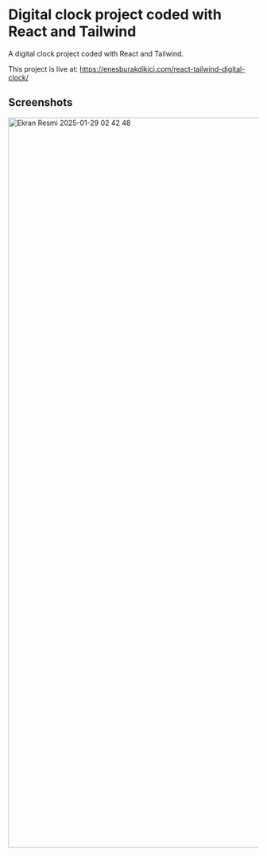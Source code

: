 <h1>Digital clock project coded with React and Tailwind</h1>

<p>A digital clock project coded with React and Tailwind.</p>

<p>This project is live at: <a href="https://enesburakdikici.com/react-tailwind-digital-clock/">https://enesburakdikici.com/react-tailwind-digital-clock/</a></p>

<h2>Screenshots</h2>

<img width="1467" alt="Ekran Resmi 2025-01-29 02 42 48" src="https://github.com/user-attachments/assets/d4bb296c-d7c0-4744-8e7a-d95e039e0531" />
